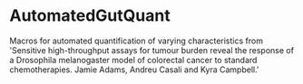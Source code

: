 # AutomatedGutQuant
Macros for automated quantification of varying characteristics from 'Sensitive high-throughput assays for tumour burden reveal the response of a Drosophila melanogaster model of colorectal cancer to standard chemotherapies. Jamie Adams, Andreu Casali and Kyra Campbell.'
